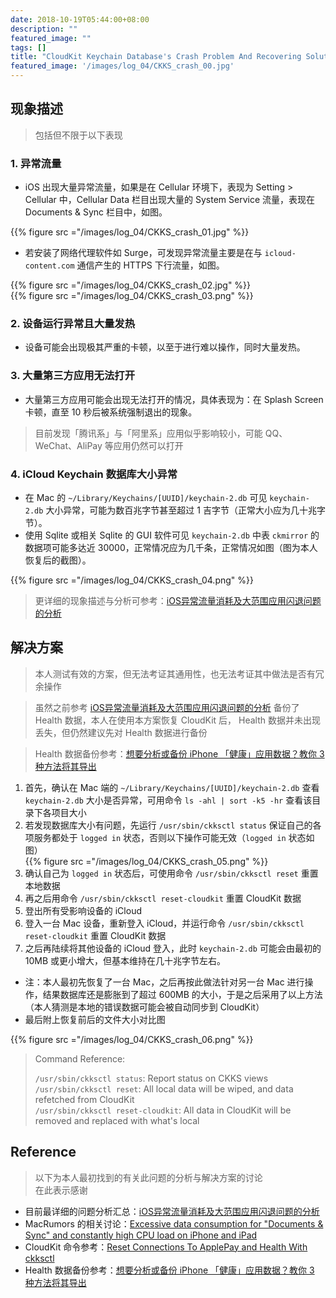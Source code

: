 ```yaml
---
date: 2018-10-19T05:44:00+08:00
description: ""
featured_image: ""
tags: []
title: "CloudKit Keychain Database's Crash Problem And Recovering Solution"
featured_image: '/images/log_04/CKKS_crash_00.jpg'
---
```


## 现象描述
> 包括但不限于以下表现

### 1. 异常流量
- iOS 出现大量异常流量，如果是在 Cellular 环境下，表现为 Setting > Cellular 中，Cellular Data 栏目出现大量的 System Service 流量，表现在 Documents & Sync 栏目中，如图。

{{% figure src ="/images/log_04/CKKS_crash_01.jpg" %}} 

- 若安装了网络代理软件如 Surge，可发现异常流量主要是在与 `icloud-content.com` 通信产生的 HTTPS 下行流量，如图。

{{% figure src ="/images/log_04/CKKS_crash_02.jpg" %}}  
{{% figure src ="/images/log_04/CKKS_crash_03.png" %}}

### 2. 设备运行异常且大量发热
- 设备可能会出现极其严重的卡顿，以至于进行难以操作，同时大量发热。

### 3. 大量第三方应用无法打开
- 大量第三方应用可能会出现无法打开的情况，具体表现为：在 Splash Screen 卡顿，直至 10 秒后被系统强制退出的现象。

> 目前发现「腾讯系」与「阿里系」应用似乎影响较小，可能 QQ、WeChat、AliPay 等应用仍然可以打开

### 4. iCloud Keychain 数据库大小异常
- 在 Mac 的 `~/Library/Keychains/[UUID]/keychain-2.db` 可见 `keychain-2.db` 大小异常，可能为数百兆字节甚至超过 1 吉字节（正常大小应为几十兆字节）。
- 使用 Sqlite 或相关 Sqlite 的 GUI 软件可见 `keychain-2.db` 中表 `ckmirror` 的数据项可能多达近 30000，正常情况应为几千条，正常情况如图（图为本人恢复后的截图）。

{{% figure src ="/images/log_04/CKKS_crash_04.png" %}}

> 更详细的现象描述与分析可参考：[iOS异常流量消耗及大范围应用闪退问题的分析](https://blog.nyan.im/posts/3467.html)

## 解决方案
> 本人测试有效的方案，但无法考证其通用性，也无法考证其中做法是否有冗余操作

> 虽然之前参考 [iOS异常流量消耗及大范围应用闪退问题的分析](https://blog.nyan.im/posts/3467.html) 备份了 Health 数据，本人在使用本方案恢复 CloudKit 后， Health 数据并未出现丢失，但仍然建议先对 Health 数据进行备份

> Health 数据备份参考：[想要分析或备份 iPhone 「健康」应用数据？教你 3 种方法将其导出](https://sspai.com/post/42135)

1. 首先，确认在 Mac 端的 `~/Library/Keychains/[UUID]/keychain-2.db` 查看 `keychain-2.db` 大小是否异常，可用命令 `ls -ahl | sort -k5 -hr` 查看该目录下各项目大小
2. 若发现数据库大小有问题，先运行 `/usr/sbin/ckksctl status` 保证自己的各项服务都处于 `logged in` 状态，否则以下操作可能无效（`logged in` 状态如图）<br>{{% figure src ="/images/log_04/CKKS_crash_05.png" %}}
3. 确认自己为 `logged in` 状态后，可使用命令 `/usr/sbin/ckksctl reset` 重置本地数据
4. 再之后用命令 `/usr/sbin/ckksctl reset-cloudkit` 重置 CloudKit 数据
5. 登出所有受影响设备的 iCloud
6. 登入一台 Mac 设备，重新登入 iCloud，并运行命令 `/usr/sbin/ckksctl reset-cloudkit` 重置 CloudKit 数据
7. 之后再陆续将其他设备的 iCloud 登入，此时 `keychain-2.db` 可能会由最初的 10MB 或更小增大，但基本维持在几十兆字节左右。

- 注：本人最初先恢复了一台 Mac，之后再按此做法针对另一台 Mac 进行操作，结果数据库还是膨胀到了超过 600MB 的大小，于是之后采用了以上方法（本人猜测是本地的错误数据可能会被自动同步到 CloudKit）
- 最后附上恢复前后的文件大小对比图

{{% figure src ="/images/log_04/CKKS_crash_06.png" %}}

> Command Reference:
> 
> `/usr/sbin/ckksctl status`: Report status on CKKS views
> `/usr/sbin/ckksctl reset`: All local data will be wiped, and data refetched from CloudKit<br>
> `/usr/sbin/ckksctl reset-cloudkit`: All data in CloudKit will be removed and replaced with what's local<br>


## Reference
> 以下为本人最初找到的有关此问题的分析与解决方案的讨论<br>
> 在此表示感谢

- 目前最详细的问题分析汇总：[iOS异常流量消耗及大范围应用闪退问题的分析](https://blog.nyan.im/posts/3467.html)
- MacRumors 的相关讨论：[Excessive data consumption for "Documents & Sync" and constantly high CPU load on iPhone and iPad](https://forums.macrumors.com/threads/excessive-data-consumption-for-documents-sync-and-constantly-high-cpu-load-on-iphone-and-ipad.2127349/)
- CloudKit 命令参考：[Reset Connections To ApplePay and Health With ckksctl](http://krypted.com/cloud/reset-connections-applepay-health-ckksctl/)
- Health 数据备份参考：[想要分析或备份 iPhone 「健康」应用数据？教你 3 种方法将其导出](https://sspai.com/post/42135)